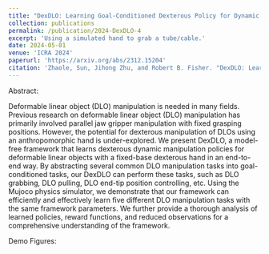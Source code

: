 ```yaml
---
title: "DexDLO: Learning Goal-Conditioned Dexterous Policy for Dynamic Manipulation of Deformable Linear Objects"
collection: publications
permalink: /publication/2024-DexDLO-4
excerpt: 'Using a simulated hand to grab a tube/cable.'
date: 2024-05-01
venue: 'ICRA 2024'
paperurl: 'https://arxiv.org/abs/2312.15204'
citation: 'Zhaole, Sun, Jihong Zhu, and Robert B. Fisher. "DexDLO: Learning Goal-Conditioned Dexterous Policy for Dynamic Manipulation of Deformable Linear Objects." arXiv preprint arXiv:2312.15204 (2023).'
---
```


Abstract:

Deformable linear object (DLO) manipulation is needed in many fields. Previous research on deformable linear object (DLO) manipulation has primarily involved parallel jaw gripper manipulation with fixed grasping positions. However, the potential for dexterous manipulation of DLOs using an anthropomorphic hand is under-explored. We present DexDLO, a model-free framework that learns dexterous dynamic manipulation policies for deformable linear objects with a fixed-base dexterous hand in an end-to-end way. By abstracting several common DLO manipulation tasks into goal-conditioned tasks, our DexDLO can perform these tasks, such as DLO grabbing, DLO pulling, DLO end-tip position controlling, etc. Using the Mujoco physics simulator, we demonstrate that our framework can efficiently and effectively learn five different DLO manipulation tasks with the same framework parameters. We further provide a thorough analysis of learned policies, reward functions, and reduced observations for a comprehensive understanding of the framework. 

Demo Figures:

